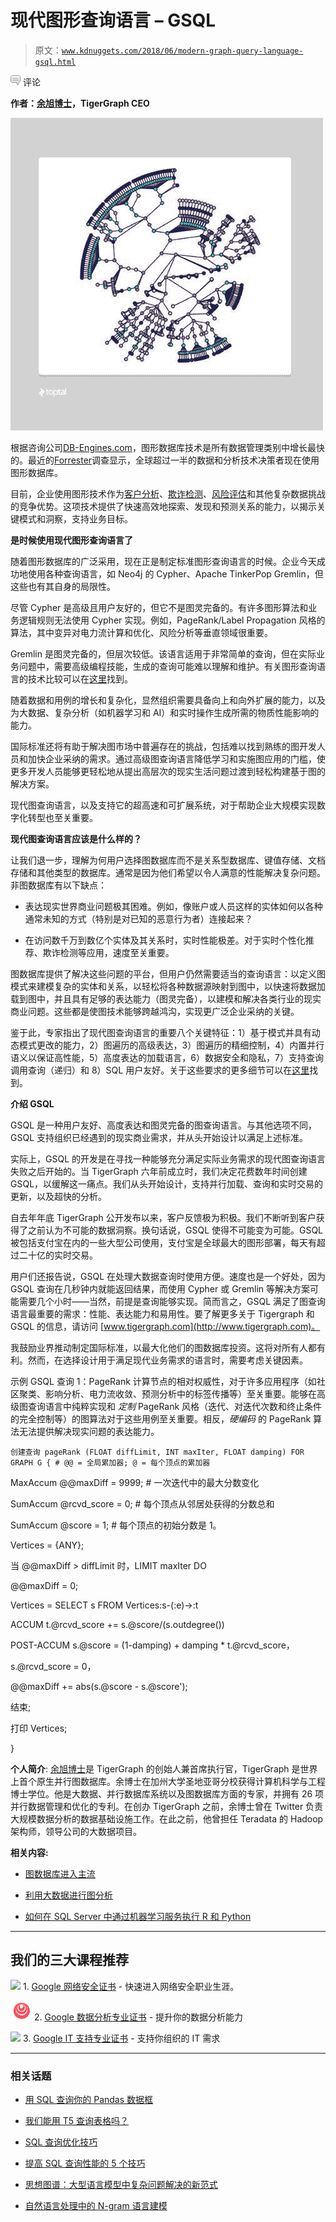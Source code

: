 # 现代图形查询语言 – GSQL

> 原文：[`www.kdnuggets.com/2018/06/modern-graph-query-language-gsql.html`](https://www.kdnuggets.com/2018/06/modern-graph-query-language-gsql.html)

![c](img/3d9c022da2d331bb56691a9617b91b90.png) 评论

**作者：[余旭博士](https://www.linkedin.com/in/yuxusandiego/)，TigerGraph CEO**

![](img/7096252793ba2888d2c9290a436f77fe.png)

根据咨询公司[DB-Engines.com](http://db-engines.com/)，图形数据库技术是所有数据管理类别中增长最快的。最近的[Forrester](https://www.forrester.com/report/Vendor+Landscape+Graph+Databases/-/E-RES121473)调查显示，全球超过一半的数据和分析技术决策者现在使用图形数据库。

目前，企业使用图形技术作为[客户分析](https://www.mckinsey.com/business-functions/marketing-and-sales/our-insights/why-customer-analytics-matter)、[欺诈检测](https://www.gartner.com/it-glossary/fraud-detection/)、[风险评估](https://www.investopedia.com/terms/r/risk-assessment.asp)和其他复杂数据挑战的竞争优势。这项技术提供了快速高效地探索、发现和预测关系的能力，以揭示关键模式和洞察，支持业务目标。

**是时候使用现代图形查询语言了**

随着图形数据库的广泛采用，现在正是制定标准图形查询语言的时候。企业今天成功地使用各种查询语言，如 Neo4j 的 Cypher、Apache TinkerPop Gremlin，但这些也有其自身的局限性。

尽管 Cypher 是高级且用户友好的，但它不是图灵完备的。有许多图形算法和业务逻辑规则无法使用 Cypher 实现。例如，PageRank/Label Propagation 风格的算法，其中变异对电力流计算和优化、风险分析等垂直领域很重要。

Gremlin 是图灵完备的，但层次较低。该语言适用于非常简单的查询，但在实际业务问题中，需要高级编程技能，生成的查询可能难以理解和维护。有关图形查询语言的技术比较可以在[这里](https://info.tigergraph.com/gsql)找到。

随着数据和用例的增长和复杂化，显然组织需要具备向上和向外扩展的能力，以及为大数据、复杂分析（如机器学习和 AI）和实时操作生成所需的物质性能影响的能力。

国际标准还将有助于解决图市场中普遍存在的挑战，包括难以找到熟练的图开发人员和加快企业采纳的需求。通过高级图查询语言降低学习和实施图应用的门槛，使更多开发人员能够更轻松地从提出高层次的现实生活问题过渡到轻松构建基于图的解决方案。

现代图查询语言，以及支持它的超高速和可扩展系统，对于帮助企业大规模实现数字化转型也至关重要。

**现代图查询语言应该是什么样的？**

让我们退一步，理解为何用户选择图数据库而不是关系型数据库、键值存储、文档存储和其他类型的数据库。通常是因为他们希望以令人满意的性能解决复杂问题。非图数据库有以下缺点：

- 表达现实世界商业问题极其困难。例如，像账户或人员这样的实体如何以各种通常未知的方式（特别是对已知的恶意行为者）连接起来？

- 在访问数千万到数亿个实体及其关系时，实时性能极差。对于实时个性化推荐、欺诈检测等应用，速度至关重要。

图数据库提供了解决这些问题的平台，但用户仍然需要适当的查询语言：以定义图模式来建模复杂的实体和关系，以轻松将各种数据源映射到图中，以快速将数据加载到图中，并且具有足够的表达能力（图灵完备），以建模和解决各类行业的现实商业问题。这些都是使图技术能够跨越鸿沟，实现更广泛企业采纳的关键。

鉴于此，专家指出了现代图查询语言的重要八个关键特征：1）基于模式并具有动态模式更改的能力，2）图遍历的高级表达，3）图遍历的精细控制，4）内置并行语义以保证高性能，5）高度表达的加载语言，6）数据安全和隐私，7）支持查询调用查询（递归）和 8）SQL 用户友好。关于这些要求的更多细节可以在[这里](https://www.tigergraph.com/2018/05/22/crossing-the-chasm-eight-prerequisites-for-a-graph-query-language/)找到。

**介绍 GSQL**

GSQL 是一种用户友好、高度表达和图灵完备的图查询语言。与其他选项不同，GSQL 支持组织已经遇到的现实商业需求，并从头开始设计以满足上述标准。

实际上，GSQL 的开发是在寻找一种能够充分满足实际业务需求的现代图查询语言失败之后开始的。当 TigerGraph 六年前成立时，我们决定花费数年时间创建 GSQL，以缓解这一痛点。我们从头开始设计，支持并行加载、查询和实时交易的更新，以及超快的分析。

自去年年底 TigerGraph 公开发布以来，客户反馈极为积极。我们不断听到客户获得了之前认为不可能的数据洞察。换句话说，GSQL 使得不可能变为可能。GSQL 被包括支付宝在内的一些大型公司使用，支付宝是全球最大的图形部署，每天有超过二十亿的实时交易。

用户们还报告说，GSQL 在处理大数据查询时使用方便。速度也是一个好处，因为 GSQL 查询在几秒钟内就能返回结果，而使用 Cypher 或 Gremlin 等解决方案可能需要几个小时——当然，前提是查询能够实现。简而言之，GSQL 满足了图查询语言最重要的需求：性能、表达能力和易用性。要了解更多关于 Tigergraph 和 GSQL 的信息，请访问 [www.tigergraph.com](http://www.tigergraph.com)。

我鼓励业界推动制定国际标准，以最大化他们的图数据库投资。这将对所有人都有利。然而，在选择设计用于满足现代业务需求的语言时，需要考虑关键因素。

示例 GSQL 查询 1：PageRank 计算节点的相对权威性，对于许多应用程序（如社区聚类、影响分析、电力流收敛、预测分析中的标签传播等）至关重要。能够在高级图查询语言中纯粹实现和 *定制* PageRank 风格（迭代、对迭代次数和终止条件的完全控制等）的图算法对于这些用例至关重要。相反，*硬编码* 的 PageRank 算法无法提供解决现实问题的表达能力。

`创建查询 pageRank (FLOAT diffLimit, INT maxIter, FLOAT damping) FOR GRAPH G { # @@ = 全局累加器; @ = 每个顶点的累加器`

MaxAccum <float>@@maxDiff = 9999; # 一次迭代中的最大分数变化

SumAccum <float>@rcvd_score = 0; # 每个顶点从邻居处获得的分数总和

SumAccum <float>@score = 1; # 每个顶点的初始分数是 1。</float></float></float>

Vertices = {ANY};

当 @@maxDiff > diffLimit 时，LIMIT maxIter DO

@@maxDiff = 0;

Vertices = SELECT s FROM Vertices:s-(:e)->:t

ACCUM t.@rcvd_score += s.@score/(s.outdegree())

POST-ACCUM s.@score = (1-damping) + damping * t.@rcvd_score，

s.@rcvd_score = 0，

@@maxDiff += abs(s.@score - s.@score');

结束;

打印 Vertices;

}

**个人简介**: [余旭博士](https://www.linkedin.com/in/yuxusandiego/)是 TigerGraph 的创始人兼首席执行官，TigerGraph 是世界上首个原生并行图数据库。余博士在加州大学圣地亚哥分校获得计算机科学与工程博士学位。他是大数据、并行数据库系统以及图数据库方面的专家，并拥有 26 项并行数据管理和优化的专利。在创办 TigerGraph 之前，余博士曾在 Twitter 负责大规模数据分析的数据基础设施工作。在此之前，他曾担任 Teradata 的 Hadoop 架构师，领导公司的大数据项目。

**相关内容:**

+   [图数据库进入主流](https://www.kdnuggets.com/2018/02/graph-databases-burst-into-the-mainstream.html)

+   [利用大数据进行图分析](https://www.kdnuggets.com/2017/12/graph-analytics-using-big-data.html)

+   [如何在 SQL Server 中通过机器学习服务执行 R 和 Python](https://www.kdnuggets.com/2018/06/microsoft-azure-machine-learning-r-python-sql-server.html)

* * *

## 我们的三大课程推荐

![](img/0244c01ba9267c002ef39d4907e0b8fb.png) 1\. [Google 网络安全证书](https://www.kdnuggets.com/google-cybersecurity) - 快速进入网络安全职业生涯。

![](img/e225c49c3c91745821c8c0368bf04711.png) 2\. [Google 数据分析专业证书](https://www.kdnuggets.com/google-data-analytics) - 提升你的数据分析能力

![](img/0244c01ba9267c002ef39d4907e0b8fb.png) 3\. [Google IT 支持专业证书](https://www.kdnuggets.com/google-itsupport) - 支持你组织的 IT 需求

* * *

### 相关话题

+   [用 SQL 查询你的 Pandas 数据框](https://www.kdnuggets.com/2021/10/query-pandas-dataframes-sql.html)

+   [我们能用 T5 查询表格吗？](https://www.kdnuggets.com/2022/05/query-table-t5.html)

+   [SQL 查询优化技巧](https://www.kdnuggets.com/2023/03/sql-query-optimization-techniques.html)

+   [提高 SQL 查询性能的 5 个技巧](https://www.kdnuggets.com/5-tips-for-improving-sql-query-performance)

+   [思想图谱：大型语言模型中复杂问题解决的新范式](https://www.kdnuggets.com/graph-of-thoughts-a-new-paradigm-for-elaborate-problem-solving-in-large-language-models)

+   [自然语言处理中的 N-gram 语言建模](https://www.kdnuggets.com/2022/06/ngram-language-modeling-natural-language-processing.html)
